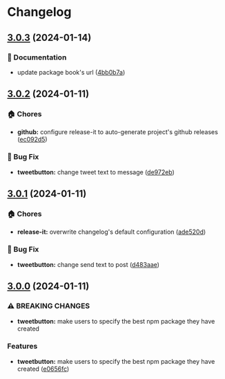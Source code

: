 # Changelog

## [3.0.3](https://github.com/codesweetly/thank-you-tweet-button-003/compare/v3.0.2...v3.0.3) (2024-01-14)


### 📝 Documentation

* update package book's url ([4bb0b7a](https://github.com/codesweetly/thank-you-tweet-button-003/commit/4bb0b7a7de4b139d77baf4ca5621056a328ead2f))

## [3.0.2](https://github.com/codesweetly/thank-you-tweet-button-003/compare/v3.0.1...v3.0.2) (2024-01-11)


### 🏠 Chores

* **github:** configure release-it to auto-generate project's github releases ([ec092d5](https://github.com/codesweetly/thank-you-tweet-button-003/commit/ec092d5ede99bad40aec2b1d6cac15fb20bd84e9))


### 🐛 Bug Fix

* **tweetbutton:** change tweet text to message ([de972eb](https://github.com/codesweetly/thank-you-tweet-button-003/commit/de972eb7ddcdea36259eb7f1e37e02ca645f9d04))

## [3.0.1](https://github.com/codesweetly/thank-you-tweet-button-003/compare/v3.0.0...v3.0.1) (2024-01-11)


### 🏠 Chores

* **release-it:** overwrite changelog's default configuration ([ade520d](https://github.com/codesweetly/thank-you-tweet-button-003/commit/ade520d73c19ac9044c2c6e65876fe132b347a8e))


### 🐛 Bug Fix

* **tweetbutton:** change send text to post ([d483aae](https://github.com/codesweetly/thank-you-tweet-button-003/commit/d483aae1801e8ec39aa7c8260e2a55f2a2ded730))

## [3.0.0](https://github.com/codesweetly/thank-you-tweet-button-003/compare/v2.0.3...v3.0.0) (2024-01-11)


### ⚠ BREAKING CHANGES

* **tweetbutton:** make users to specify the best npm package they have created

### Features

* **tweetbutton:** make users to specify the best npm package they have created ([e0656fc](https://github.com/codesweetly/thank-you-tweet-button-003/commit/e0656fc4d707e03362a8a9473aa1e7c3bf9e3fad))
